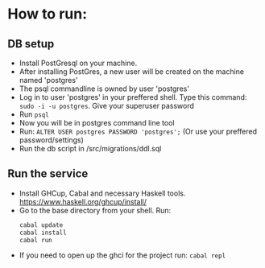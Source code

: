 # How to run:
## DB setup
- Install PostGresql on your machine.
- After installing PostGres, a new user will be created on the machine named 'postgres'
- The psql commandline is owned by user 'postgres'
- Log in to user 'postgres' in your preffered shell. Type this command: `sudo -i -u postgres`. Give your superuser password
- Run `psql`
- Now you will be in postgres command line tool
- Run: `ALTER USER postgres PASSWORD 'postgres';` (Or use your preffered password/settings)
- Run the db script in /src/migrations/ddl.sql

## Run the service
- Install GHCup, Cabal and necessary Haskell tools. https://www.haskell.org/ghcup/install/
- Go to the base directory from your shell. Run:
  ```bash
  cabal update
  cabal install
  cabal run
  ```
- If you need to open up the ghci for the project run: `cabal repl`
